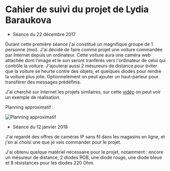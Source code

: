 Cahier de suivi du projet de Lydia Baraukova
===
* Séance du 22 décembre 2017

Durant cette première séance j'ai constitué un magnifique groupe de 1 personne (moi). J'ai décidé de faire comme projet une voiture commandée par Internet depuis un ordinateur. Cette voiture aura une caméra web attachée dont l'image et le son seront tranférés vers l'ordinateur de celui qui contrôle la voiture. J'ajouterai aussi 2 mésureurs de distance pour éviter que la voiture se heurte contre des objets; et quelques diodes pour rendre la voiture plus jolie. Optionnelement on peut ajouter un haut-parleur pour transférer des messages prédéfinis.

J'ai cherché sur Internet les projets similaires, sur cette [vidéo](https://www.youtube.com/watch?v=CfL4Pqm9kXI) on peut voir un exemple de réalisation.

Planning approximatif :

![Planning approximatif](https://github.com/Livelinndy/PeiP2_Arduino_CuriousCar/blob/master/images/Planning%20approximatif.png)

* Séance du 12 janvier 2018

J'ai regardé des offres de caméras IP sans fil dans les magasins en ligne, et j'en ai choisi une que je vais commander pour le projet.

J'ai obtenu quelque matériel nécessaire pour le projet, notamment : encore un mésureur de distance, 2 diodes RGB, une diode rouge, une diode bleue et 8 résistances pour les diodes 220 Ohm.
